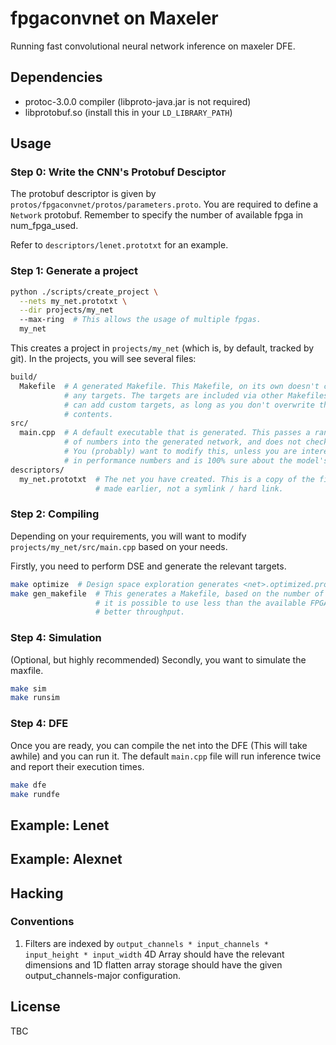 # fpgaconvnet on Maxeler

Running fast convolutional neural network inference on maxeler DFE.

## Dependencies

- protoc-3.0.0 compiler (libproto-java.jar is not required)
- libprotobuf.so (install this in your `LD_LIBRARY_PATH`)

## Usage

### Step 0: Write the CNN's Protobuf Desciptor

The protobuf descriptor is given by `protos/fpgaconvnet/protos/parameters.proto`.
You are required to define a `Network` protobuf. Remember to specify the number
of available fpga in num\_fpga\_used.

Refer to `descriptors/lenet.prototxt` for an example.

### Step 1: Generate a project

```bash
python ./scripts/create_project \
  --nets my_net.prototxt \
  --dir projects/my_net
  --max-ring  # This allows the usage of multiple fpgas.
  my_net
```

This creates a project in `projects/my_net` (which is, by default, tracked by
git). In the projects, you will see several files:

```bash
build/
  Makefile  # A generated Makefile. This Makefile, on its own doesn't contain
            # any targets. The targets are included via other Makefiles. You
            # can add custom targets, as long as you don't overwrite the original
            # contents.
src/
  main.cpp  # A default executable that is generated. This passes a random stream
            # of numbers into the generated network, and does not check the output.
            # You (probably) want to modify this, unless you are interested only
            # in performance numbers and is 100% sure about the model's correctness.
descriptors/
  my_net.prototxt  # The net you have created. This is a copy of the file you have
                   # made earlier, not a symlink / hard link.
```

### Step 2: Compiling

Depending on your requirements, you will want to modify `projects/my_net/src/main.cpp`
based on your needs.

Firstly, you need to perform DSE and generate the relevant targets.

```bash
make optimize  # Design space exploration generates <net>.optimized.prototxt
make gen_makefile  # This generates a Makefile, based on the number of FPGA required.
                   # it is possible to use less than the available FPGA to have
                   # better throughput.
```

### Step 4: Simulation

(Optional, but highly recommended) Secondly, you want to simulate the maxfile.

```bash
make sim
make runsim
```

### Step 4: DFE

Once you are ready, you can compile the net into the DFE (This will take awhile)
and you can run it. The default `main.cpp` file will run inference twice and report
their execution times.

```bash
make dfe
make rundfe
```

## Example: Lenet

## Example: Alexnet

## Hacking


### Conventions

1. Filters are indexed by `output_channels * input_channels * input_height * input_width`
   4D Array should have the relevant dimensions and 1D flatten array storage
   should have the given output_channels-major configuration.

##

## License

TBC
